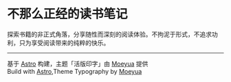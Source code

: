 # 不那么正经的读书笔记

探索书籍的非正式角落，分享随性而深刻的阅读体验。不拘泥于形式，不追求功利，只为享受阅读带来的纯粹的快乐。

---

基于 [Astro](https://astro.build/) 构建，主题「活版印字」由 [Moeyua](https://github.com/moeyua/astro-theme-typography) 提供  
Build with [Astro](https://astro.build/),Theme Typography by [Moeyua](https://github.com/moeyua/astro-theme-typography)  